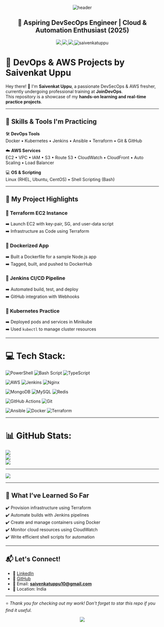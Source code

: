 <!-- Banner Header -->
<p align="center">
  <img src="https://capsule-render.vercel.app/api?type=waving&color=0:40C4F5,100:FFC371&height=120&section=header&text=Hi%20👋%2C%20I'm%20Saivenkat%20Uppu!&fontSize=40&fontColor=000000" alt="header"/>
</p>


<h2 align="center">🚀 Aspiring DevSecOps Engineer | Cloud & Automation Enthusiast (2025)</h2>

<p align="center">
  <a href="https://linkedin.com/in/saivenkatuppu" target="_blank">
    <img src="https://img.shields.io/badge/LinkedIn-%230077B5.svg?style=for-the-badge&logo=linkedin&logoColor=white"/>
  </a>
  <a href="mailto:saivenkatuppu10@gmail.com">
    <img src="https://img.shields.io/badge/Email-D14836.svg?style=for-the-badge&logo=gmail&logoColor=white"/>
  </a>
  <a href="https://github.com/saivenkatuppu" target="_blank">
    <img src="https://img.shields.io/badge/GitHub-%23121011.svg?style=for-the-badge&logo=github&logoColor=white"/>
  </a>
  <img src="https://komarev.com/ghpvc/?username=saivenkatuppu&label=Profile%20Views&color=0e75b6&style=flat" alt="saivenkatuppu" />
</p>

# 🌟 DevOps & AWS Projects by Saivenkat Uppu

Hey there! 👋 I'm **Saivenkat Uppu**, a passionate DevSecOps & AWS fresher, currently undergoing professional training at **JoinDevOps**.  
This repository is a showcase of my **hands-on learning and real-time practice projects**.

---

## 🚀 Skills & Tools I'm Practicing

🛠️ **DevOps Tools**  
Docker • Kubernetes • Jenkins • Ansible • Terraform • Git & GitHub

☁️ **AWS Services**  
EC2 • VPC • IAM • S3 • Route 53 • CloudWatch • CloudFront • Auto Scaling • Load Balancer

💻 **OS & Scripting**  
Linux (RHEL, Ubuntu, CentOS) • Shell Scripting (Bash)

---

## 📁 My Project Highlights

### 🔹 Terraform EC2 Instance  
➡️ Launch EC2 with key-pair, SG, and user-data script  
➡️ Infrastructure as Code using Terraform

### 🔹 Dockerized App  
➡️ Built a Dockerfile for a sample Node.js app  
➡️ Tagged, built, and pushed to DockerHub

### 🔹 Jenkins CI/CD Pipeline  
➡️ Automated build, test, and deploy  
➡️ GitHub integration with Webhooks

### 🔹 Kubernetes Practice  
➡️ Deployed pods and services in Minikube  
➡️ Used `kubectl` to manage cluster resources

---

# 💻 Tech Stack:
![PowerShell](https://img.shields.io/badge/PowerShell-%235391FE.svg?style=for-the-badge&logo=powershell&logoColor=white) 
![Bash Script](https://img.shields.io/badge/bash_script-%23121011.svg?style=for-the-badge&logo=gnu-bash&logoColor=white) 
![TypeScript](https://img.shields.io/badge/typescript-%23007ACC.svg?style=for-the-badge&logo=typescript&logoColor=white) 

![AWS](https://img.shields.io/badge/AWS-%23FF9900.svg?style=for-the-badge&logo=amazon-aws&logoColor=white) 
![Jenkins](https://img.shields.io/badge/jenkins-%232C5263.svg?style=for-the-badge&logo=jenkins&logoColor=white) 
![Nginx](https://img.shields.io/badge/nginx-%23009639.svg?style=for-the-badge&logo=nginx&logoColor=white) 

![MongoDB](https://img.shields.io/badge/MongoDB-%234ea94b.svg?style=for-the-badge&logo=mongodb&logoColor=white) 
![MySQL](https://img.shields.io/badge/mysql-4479A1.svg?style=for-the-badge&logo=mysql&logoColor=white) 
![Redis](https://img.shields.io/badge/redis-%23DD0031.svg?style=for-the-badge&logo=redis&logoColor=white) 

![GitHub Actions](https://img.shields.io/badge/github%20actions-%232671E5.svg?style=for-the-badge&logo=githubactions&logoColor=white) 
![Git](https://img.shields.io/badge/git-%23F05033.svg?style=for-the-badge&logo=git&logoColor=white) 

![Ansible](https://img.shields.io/badge/ansible-%231A1918.svg?style=for-the-badge&logo=ansible&logoColor=white) 
![Docker](https://img.shields.io/badge/docker-%230db7ed.svg?style=for-the-badge&logo=docker&logoColor=white) 
![Terraform](https://img.shields.io/badge/terraform-%235835CC.svg?style=for-the-badge&logo=terraform&logoColor=white)

---

# 📊 GitHub Stats:
![](https://github-readme-stats.vercel.app/api?username=saivenkatuppu&theme=dark&hide_border=false&include_all_commits=false&count_private=false)<br/>
![](https://nirzak-streak-stats.vercel.app/?user=saivenkatuppu&theme=dark&hide_border=false)<br/>
![](https://github-readme-stats.vercel.app/api/top-langs/?username=saivenkatuppu&theme=dark&hide_border=false&include_all_commits=false&count_private=false&layout=compact)

---

[![](https://visitcount.itsvg.in/api?id=saivenkatuppu&icon=0&color=0)](https://visitcount.itsvg.in)

---

## 🧠 What I’ve Learned So Far

✔️ Provision infrastructure using Terraform  
✔️ Automate builds with Jenkins pipelines  
✔️ Create and manage containers using Docker  
✔️ Monitor cloud resources using CloudWatch  
✔️ Write efficient shell scripts for automation

---

## 📬 Let's Connect!

- 🔗 [LinkedIn](https://linkedin.com/in/saivenkatuppu)  
- 📂 [GitHub](https://github.com/saivenkatuppu)  
- 📧 Email: **saivenkatuppu10@gmail.com**  
- 📍 Location: India  

---

⭐ *Thank you for checking out my work! Don't forget to star this repo if you find it useful.*  

<p align="center">
  <img src="https://capsule-render.vercel.app/api?section=footer&type=waving&color=gradient&height=100"/>
</p>
